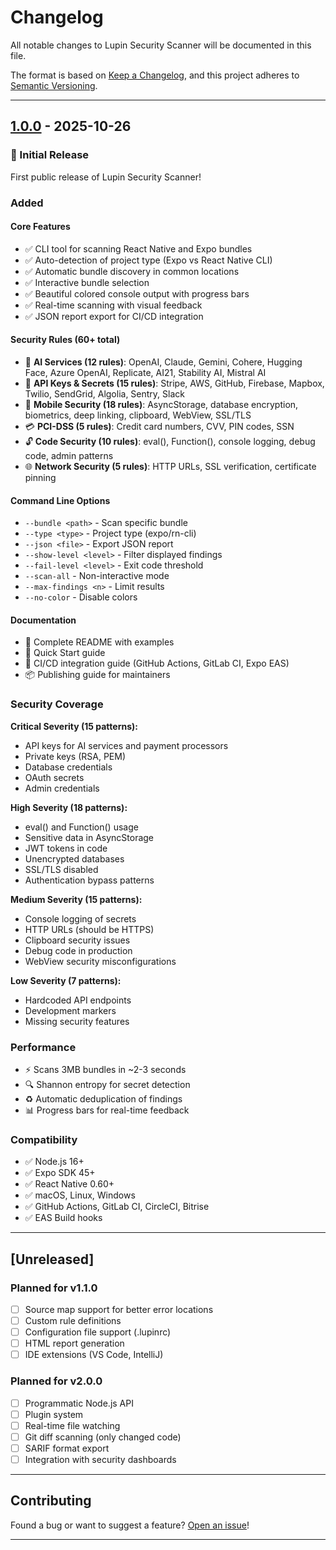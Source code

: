 # Changelog

All notable changes to Lupin Security Scanner will be documented in this file.

The format is based on [Keep a Changelog](https://keepachangelog.com/en/1.0.0/),
and this project adheres to [Semantic Versioning](https://semver.org/spec/v2.0.0.html).

---

## [1.0.0] - 2025-10-26

### 🎉 Initial Release

First public release of Lupin Security Scanner!

### Added

#### Core Features
- ✅ CLI tool for scanning React Native and Expo bundles
- ✅ Auto-detection of project type (Expo vs React Native CLI)
- ✅ Automatic bundle discovery in common locations
- ✅ Interactive bundle selection
- ✅ Beautiful colored console output with progress bars
- ✅ Real-time scanning with visual feedback
- ✅ JSON report export for CI/CD integration

#### Security Rules (60+ total)
- 🤖 **AI Services (12 rules)**: OpenAI, Claude, Gemini, Cohere, Hugging Face, Azure OpenAI, Replicate, AI21, Stability AI, Mistral AI
- 🔑 **API Keys & Secrets (15 rules)**: Stripe, AWS, GitHub, Firebase, Mapbox, Twilio, SendGrid, Algolia, Sentry, Slack
- 📱 **Mobile Security (18 rules)**: AsyncStorage, database encryption, biometrics, deep linking, clipboard, WebView, SSL/TLS
- 💳 **PCI-DSS (5 rules)**: Credit card numbers, CVV, PIN codes, SSN
- 🔓 **Code Security (10 rules)**: eval(), Function(), console logging, debug code, admin patterns
- 🌐 **Network Security (5 rules)**: HTTP URLs, SSL verification, certificate pinning

#### Command Line Options
- `--bundle <path>` - Scan specific bundle
- `--type <type>` - Project type (expo/rn-cli)
- `--json <file>` - Export JSON report
- `--show-level <level>` - Filter displayed findings
- `--fail-level <level>` - Exit code threshold
- `--scan-all` - Non-interactive mode
- `--max-findings <n>` - Limit results
- `--no-color` - Disable colors

#### Documentation
- 📖 Complete README with examples
- 🚀 Quick Start guide
- 🔄 CI/CD integration guide (GitHub Actions, GitLab CI, Expo EAS)
- 📦 Publishing guide for maintainers

### Security Coverage

**Critical Severity (15 patterns):**
- API keys for AI services and payment processors
- Private keys (RSA, PEM)
- Database credentials
- OAuth secrets
- Admin credentials

**High Severity (18 patterns):**
- eval() and Function() usage
- Sensitive data in AsyncStorage
- JWT tokens in code
- Unencrypted databases
- SSL/TLS disabled
- Authentication bypass patterns

**Medium Severity (15 patterns):**
- Console logging of secrets
- HTTP URLs (should be HTTPS)
- Clipboard security issues
- Debug code in production
- WebView security misconfigurations

**Low Severity (7 patterns):**
- Hardcoded API endpoints
- Development markers
- Missing security features

### Performance
- ⚡ Scans 3MB bundles in ~2-3 seconds
- 🔍 Shannon entropy for secret detection
- ♻️ Automatic deduplication of findings
- 📊 Progress bars for real-time feedback

### Compatibility
- ✅ Node.js 16+
- ✅ Expo SDK 45+
- ✅ React Native 0.60+
- ✅ macOS, Linux, Windows
- ✅ GitHub Actions, GitLab CI, CircleCI, Bitrise
- ✅ EAS Build hooks

---

## [Unreleased]

### Planned for v1.1.0
- [ ] Source map support for better error locations
- [ ] Custom rule definitions
- [ ] Configuration file support (.lupinrc)
- [ ] HTML report generation
- [ ] IDE extensions (VS Code, IntelliJ)

### Planned for v2.0.0
- [ ] Programmatic Node.js API
- [ ] Plugin system
- [ ] Real-time file watching
- [ ] Git diff scanning (only changed code)
- [ ] SARIF format export
- [ ] Integration with security dashboards

---

## Contributing

Found a bug or want to suggest a feature? [Open an issue](https://github.com/adnxy/react-native-lupin/issues)!

---

[1.0.0]: https://github.com/adnxy/react-native-lupin/releases/tag/v1.0.0
